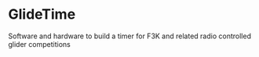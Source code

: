 # GlideTime
Software and hardware to build a timer for F3K and related radio controlled glider competitions

